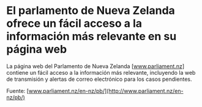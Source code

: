 # El parlamento de Nueva Zelanda ofrece un fácil acceso a la información más relevante en su página web

La página web del Parlamento de Nueva Zelanda [www.parliament.nz] contiene un fácil acceso a la información más relevante, incluyendo la web de transmisión y alertas de correo electrónico para los casos pendientes.

Fuente: [www.parliament.nz/en-nz/pb/](http://www.parliament.nz/en-nz/pb/)
